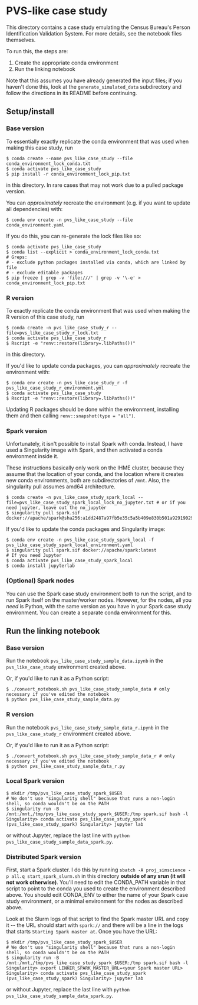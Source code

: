 # PVS-like case study

This directory contains a case study emulating the Census Bureau's Person Identification
Validation System.
For more details, see the notebook files themselves.

To run this, the steps are:
1. Create the appropriate conda environment
2. Run the linking notebook

Note that this assumes you have already generated the input files; if you haven't
done this, look at the `generate_simulated_data` subdirectory and follow the directions
in its README before continuing.

## Setup/install

### Base version

To essentially exactly replicate the conda environment that was used when making
this case study, run

```
$ conda create --name pvs_like_case_study --file conda_environment_lock_conda.txt
$ conda activate pvs_like_case_study
$ pip install -r conda_environment_lock_pip.txt
```

in this directory.
In rare cases that may not work due to a pulled package version.

You can *approximately* recreate the environment (e.g. if you want to update
all dependencies) with:

```
$ conda env create -n pvs_like_case_study --file conda_environment.yaml
```

If you do this, you can re-generate the lock files like so:

```
$ conda activate pvs_like_case_study
$ conda list --explicit > conda_environment_lock_conda.txt
# Greps:
# - exclude python packages installed via conda, which are linked by file
# - exclude editable packages
$ pip freeze | grep -v 'file:///' | grep -v '\-e' > conda_environment_lock_pip.txt
```

### R version

To exactly replicate the conda environment that was used when making the R version of
this case study, run

```
$ conda create -n pvs_like_case_study_r --file=pvs_like_case_study_r_lock.txt
$ conda activate pvs_like_case_study_r
$ Rscript -e "renv::restore(library=.libPaths())"
```

in this directory.

If you'd like to update conda packages, you can *approximately*
recreate the environment with:

```
$ conda env create -n pvs_like_case_study_r -f pvs_like_case_study_r_environment.yml
$ conda activate pvs_like_case_study
$ Rscript -e "renv::restore(library=.libPaths())"
```

Updating R packages should be done within the environment, installing them
and then calling `renv::snapshot(type = "all")`.

### Spark version

Unfortunately, it isn't possible to install Spark with conda.
Instead, I have used a Singularity image with Spark, and then activated
a conda environment inside it.

These instructions basically only work on the IHME cluster, because they assume that the
location of your conda, and the location where it creates new conda environments,
both are subdirectories of `/mnt`.
Also, the singularity pull assumes amd64 architecture.

```
$ conda create -n pvs_like_case_study_spark_local --file=pvs_like_case_study_spark_local_lock_no_jupyter.txt # or if you need jupyter, leave out the no_jupyter
$ singularity pull spark.sif docker://apache/spark@sha256:a1dd2487a97fb5e35c5a5b409e830b501a92919029c62f9a559b13c4f5c50f63
```

If you'd like to update the conda packages and Singularity image:

```
$ conda env create -n pvs_like_case_study_spark_local -f pvs_like_case_study_spark_local_environment.yaml
$ singularity pull spark.sif docker://apache/spark:latest
# If you need Jupyter
$ conda activate pvs_like_case_study_spark_local
$ conda install jupyterlab
```

### (Optional) Spark nodes

You can use the Spark case study environment both to run the script, and to run Spark itself on
the master/worker nodes.
However, for the nodes, all you _need_ is Python, with the same version as you have in your
Spark case study environment.
You can create a separate conda environment for this.

## Run the linking notebook

### Base version

Run the notebook `pvs_like_case_study_sample_data.ipynb`
in the `pvs_like_case_study` environment created above.

Or, if you'd like to run it as a Python script:

```
$ ./convert_notebook.sh pvs_like_case_study_sample_data # only necessary if you've edited the notebook
$ python pvs_like_case_study_sample_data.py
```

### R version

Run the notebook `pvs_like_case_study_sample_data_r.ipynb`
in the `pvs_like_case_study_r` environment created above.

Or, if you'd like to run it as a Python script:

```
$ ./convert_notebook.sh pvs_like_case_study_sample_data_r # only necessary if you've edited the notebook
$ python pvs_like_case_study_sample_data_r.py
```

### Local Spark version

```
$ mkdir /tmp/pvs_like_case_study_spark_$USER
# We don't use "singularity shell" because that runs a non-login shell, so conda wouldn't be on the PATH
$ singularity run -B /mnt:/mnt,/tmp/pvs_like_case_study_spark_$USER:/tmp spark.sif bash -l
Singularity> conda activate pvs_like_case_study_spark
(pvs_like_case_study_spark) Singularity> jupyter lab
```

or without Jupyter, replace the last line with `python pvs_like_case_study_sample_data_spark.py`.

### Distributed Spark version

First, start a Spark cluster. I do this by running `sbatch -A proj_simscience -p all.q start_spark_slurm.sh`
in this directory **outside of any srun (it will not work otherwise)**.
You'll need to edit the CONDA_PATH variable in that script to point to the conda you used to create the
environment described above.
You should edit CONDA_ENV to either the name of your Spark case study environment, or a minimal
environment for the nodes as described above.

Look at the Slurm logs of that script to find the Spark master URL and copy it --
the URL should start with `spark://` and there will be a line in the logs that starts
`Starting Spark master at`.
Once you have the URL:

```
$ mkdir /tmp/pvs_like_case_study_spark_$USER
# We don't use "singularity shell" because that runs a non-login shell, so conda wouldn't be on the PATH
$ singularity run -B /mnt:/mnt,/tmp/pvs_like_case_study_spark_$USER:/tmp spark.sif bash -l
Singularity> export LINKER_SPARK_MASTER_URL=<your Spark master URL>
Singularity> conda activate pvs_like_case_study_spark
(pvs_like_case_study_spark) Singularity> jupyter lab
```

or without Jupyter, replace the last line with `python pvs_like_case_study_sample_data_spark.py`.
